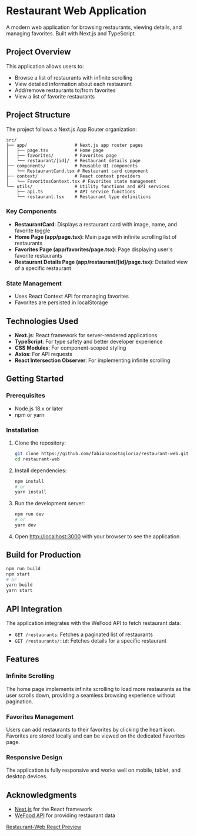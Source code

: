 # Restaurant Web Application

A modern web application for browsing restaurants, viewing details, and managing favorites. Built with Next.js and TypeScript.

## Project Overview

This application allows users to:
- Browse a list of restaurants with infinite scrolling
- View detailed information about each restaurant
- Add/remove restaurants to/from favorites
- View a list of favorite restaurants

## Project Structure

The project follows a Next.js App Router organization:

```
src/
├── app/                  # Next.js app router pages
│   ├── page.tsx          # Home page
│   ├── favorites/        # Favorites page
│   └── restaurant/[id]/  # Restaurant details page
├── components/           # Reusable UI components
│   └── RestaurantCard.tsx # Restaurant card component
├── context/              # React context providers
│   └── FavoritesContext.tsx # Favorites state management
└── utils/                # Utility functions and API services
    ├── api.ts            # API service functions
    └── restaurant.tsx    # Restaurant type definitions
```

### Key Components

- **RestaurantCard**: Displays a restaurant card with image, name, and favorite toggle
- **Home Page (app/page.tsx)**: Main page with infinite scrolling list of restaurants
- **Favorites Page (app/favorites/page.tsx)**: Page displaying user's favorite restaurants
- **Restaurant Details Page (app/restaurant/[id]/page.tsx)**: Detailed view of a specific restaurant

### State Management

- Uses React Context API for managing favorites
- Favorites are persisted in localStorage

## Technologies Used

- **Next.js**: React framework for server-rendered applications
- **TypeScript**: For type safety and better developer experience
- **CSS Modules**: For component-scoped styling
- **Axios**: For API requests
- **React Intersection Observer**: For implementing infinite scrolling

## Getting Started

### Prerequisites

- Node.js 18.x or later
- npm or yarn

### Installation

1. Clone the repository:
   ```bash
   git clone https://github.com/fabianacostagloria/restaurant-web.git
   cd restaurant-web
   ```

2. Install dependencies:
   ```bash
   npm install
   # or
   yarn install
   ```

3. Run the development server:
   ```bash
   npm run dev
   # or
   yarn dev
   ```

4. Open [http://localhost:3000](http://localhost:3000) with your browser to see the application.

## Build for Production

```bash
npm run build
npm start
# or
yarn build
yarn start
```

## API Integration

The application integrates with the WeFood API to fetch restaurant data:
- `GET /restaurants`: Fetches a paginated list of restaurants
- `GET /restaurants/:id`: Fetches details for a specific restaurant

## Features

### Infinite Scrolling
The home page implements infinite scrolling to load more restaurants as the user scrolls down, providing a seamless browsing experience without pagination.

### Favorites Management
Users can add restaurants to their favorites by clicking the heart icon. Favorites are stored locally and can be viewed on the dedicated Favorites page.

### Responsive Design
The application is fully responsive and works well on mobile, tablet, and desktop devices.

## Acknowledgments

- [Next.js](https://nextjs.org/) for the React framework
- [WeFood API](https://api.wefood.dev) for providing restaurant data


[Restaurant-Web React Preview](video.mp4)

